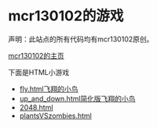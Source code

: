 # mcr130102的游戏
声明：此站点的所有代码均有mcr130102原创。

[mcr130102的主页](mcr130102)

下面是HTML小游戏
* [fly.html飞翔的小鸟](/games/fly.html)
* [up_and_down.html简化版飞翔的小鸟](/games/up_and_down.html)
* [2048.html](/games/2048)
* [plantsVSzombies.html](/plantsVSzombies)
